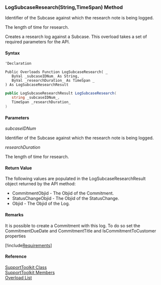 ﻿### LogSubcaseResearch(String,TimeSpan) Method

Identifier of the Subcase against which the research note is being logged.

The length of time for research.

Creates a research log against a Subcase. This overload takes a set of required parameters for the API.

#### Syntax

```vbnet
'Declaration

Public Overloads Function LogSubcaseResearch( _
   ByVal _subcaseIDNum_ As String, _
   ByVal _researchDuration_ As TimeSpan _
) As LogSubcaseResearchResult
```

```csharp
public LogSubcaseResearchResult LogSubcaseResearch( 
   string _subcaseIDNum_,
   TimeSpan _researchDuration_
)
```

#### Parameters

_subcaseIDNum_

Identifier of the Subcase against which the research note is being logged.

_researchDuration_

The length of time for research.

#### Return Value

The following values are populated in the LogSubcaseResearchResult object returned by the API method:

*   CommitmentObjid \- The Objid of the Commitment.
*   StatusChangeObjid \- The Objid of the StatusChange.
*   Objid \- The Objid of the Log.

#### Remarks

It is possible to create a Commitment with this log. To do so set the CommitmentDueDate and CommitmentTitle and IsCommitmentToCustomer properties

[!include[Requirements](../partials/requirements.md)]

#### Reference

[SupportToolkit Class](FChoice.Toolkits.Clarify~FChoice.Toolkits.Clarify.Support.SupportToolkit.md)  
[SupportToolkit Members](FChoice.Toolkits.Clarify~FChoice.Toolkits.Clarify.Support.SupportToolkit_members.md)  
[Overload List](FChoice.Toolkits.Clarify~FChoice.Toolkits.Clarify.Support.SupportToolkit~LogSubcaseResearch.md)